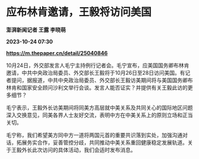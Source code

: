 # 应布林肯邀请，王毅将访问美国
**澎湃新闻记者 王露 李晓萌**

**2023-10-24 07:30**

**https://m.thepaper.cn/detail/25040846**

10月24日，外交部发言人毛宁主持例行记者会。毛宁宣布，应美国国务卿布林肯邀请，中共中央政治局委员、外交部长王毅将于10月26日至28日访问美国。有记者提问，据报道，中共中央政治局委员、外交部长王毅访美期间将与美国国务卿布林肯和国家安全顾问沙利文举行会谈。发言人能否证实？并提供有关王毅此访的更多细节？

毛宁表示，王毅外长访美期间将同美方高层就中美关系及共同关心的国际地区问题深入交换意见，同美各界人士友好交流，表明中方在中美关系上的原则立场和正当关切。

毛宁称，我们希望美方同中方一道将两国元首的重要共识落到实处，加强沟通对话，拓展务实合作，妥善管控分歧，共同推动中美关系重回健康稳定发展轨道。关于王毅外长此次访问的具体活动，我们会适时发布消息。